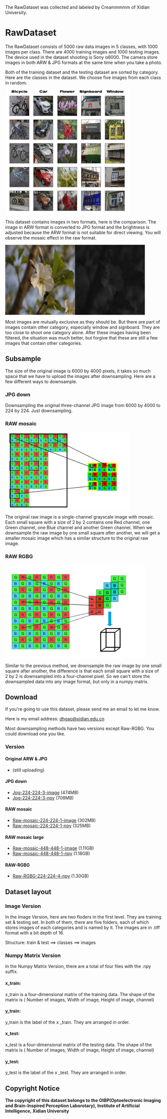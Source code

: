 The RawDataset was collected and labeled by Creammmmm of Xidian University.

# RawDataset
The RawDataset consists of 5000 raw data images in 5 classes, with 1000 images per class. There are 4000 training images and 1000 testing images. The device used in the dataset shooting is Sony α6000. The camera store images in both ARW & JPG formats at the same time when you take a photo.

Both of the training dataset and the testing dataset are sorted by category. Here are the classes in the dataset. We choose five images from each class in random. 

<img src="./pic/dataset.png" width="400" height="400" alt="masaic-downsample" align=center>

This dataset contains images in two formats, here is the comparison. The image in ARW format is converted to JPG format and the brightness is adjusted because the ARW format is not suitable for direct viewing. You will observe the mosaic effect in the raw format.

<img src="./pic/ARW&JPG.png" width="448" height="224" alt="masaic-downsample" align=center>

Most images are mutually exclusive as they should be. But there are part of images contain other category, especially window and signboard. They are too close to shoot one category alone. After these images having been filtered, the situation was much better, but forgive that these are still a few images that contain other categories. 


## Subsample    
The size of the original image is 6000 by 4000 pixels, it takes so much space that we have to upload the images after downsampling. Here are a few different ways to downsample. 

### JPG down
Downsampling the original three-channel JPG image from 6000 by 4000 to 224 by 224. Just downsampling.

### RAW mosaic
<img src="./pic/mosaic-downsample.png" width="400" height="250" alt="masaic-downsample" align=center>

The original raw image is a single-channel grayscale image with mosaic. Each small square with a size of 2 by 2 contains one Red channel, one Green channel, one Blue channel and another Green channel. When we downsample the raw image by one small square after another, we will get a smaller mosaic image which has a similar structure to the original raw image.

### RAW RGBG
<img src="./pic/RGBG-downsample.png" width="450" height="300" alt="masaic-downsample" align=center>

Similar to the previous method, we downsample the raw image by one small square after another, the difference is that each small square with a size of 2 by 2 is downsampled into a four-channel pixel. So we can't store the downsampled data into any image format, but only in a numpy matrix.

## Download
If you're going to use this dataset, please send me an email to let me know. 

Here is my email address: dhgao@xidian.edu.cn

Most downsampling methods have two versions except Raw-RGBG. You could download one you like.

### Version

#### Original ARW & JPG
- (still uploading)

#### JPG down
- [Jpg-224-224-3-image](https://drive.google.com/open?id=1ZxGMjCLGnpXwm1ErS6YEiWJCHjPFH_Np) (474MB)
- [Jpg-224-224-3-npy](https://drive.google.com/open?id=1yvryCDbzAUCbHQkwgP-N8M8zhmPKp96b) (708MB)

#### RAW mosaic
- [Raw-mosaic-224-224-1-image](https://drive.google.com/open?id=12TmWM1I3JjmDX5MP2lWIyrqOJ1Ac460h) (302MB)
- [Raw-mosaic-224-224-1-npy](https://drive.google.com/open?id=1uhFyHrvPLWIALECGcsZ8loyoLCZL0obb) (325MB)

#### RAW mosaic large
- [Raw-mosaic-448-448-1-image](https://drive.google.com/open?id=1Z18FKWjPJvNC3cAwMqKHQFTxosDBsW7p) (1.11GB)
- [Raw-mosaic-448-448-1-npy](https://drive.google.com/open?id=1hHj2dfOb9KEihWm_9O50L0mMzIujFmye) (1.18GB)

#### RAW-RGBG
- [Raw-RGBG-224-224-4-npy](https://drive.google.com/open?id=1pjRAjM8aXSHbYqCSYF5hERnHgbfPXhbH) (1.30GB)

## Dataset layout

### Image Version
In the Image Version, here are two floders in the first level. They are training set & testing set. In both of them, there are five folders, each of which stores images of each categories and is named by it. The images are in .tiff format with a bit depth of 16.

Structure: train & test ==> classes ==> images

### Numpy Matrix Version
In the Numpy Matrix Version, there are a total of four files with the .npy suffix. 

#### x_train:
 x_train is a four-dimensional matrix of the training data. The shape of the matrix is ( Number of images, Width of image, Height of image, channel)

#### y_train:
y_train is the label of the x
_train. They are arranged in order.

#### x_test:
x_test is a four-dimensional matrix of the testing data. The shape of the matrix is ( Number of images, Width of image, Height of image, channel)

#### y_test:
y_test is the label of the x
_test. They are arranged in order.

## Copyright Notice
**The copyright of this dataset belongs to the OIBP(Optoelectronic Imaging and Brain-Inspired Perception Laborotary), Institute of Artificial Intelligence, Xidian University**